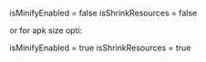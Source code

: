  isMinifyEnabled = false
 isShrinkResources = false

 or for apk size opti:

 isMinifyEnabled = true
 isShrinkResources = true
